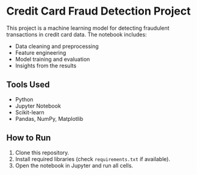 # Credit Card Fraud Detection Project

This project is a machine learning model for detecting fraudulent transactions in credit card data. The notebook includes:

- Data cleaning and preprocessing
- Feature engineering
- Model training and evaluation
- Insights from the results

## Tools Used
- Python
- Jupyter Notebook
- Scikit-learn
- Pandas, NumPy, Matplotlib

## How to Run
1. Clone this repository.
2. Install required libraries (check `requirements.txt` if available).
3. Open the notebook in Jupyter and run all cells.
